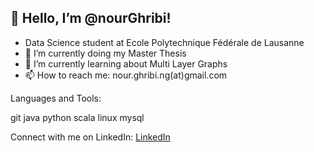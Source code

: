 ## 👋 Hello, I’m @nourGhribi!

- Data Science student at Ecole Polytechnique Fédérale de Lausanne
- 👀 I’m currently doing my Master Thesis 
- 🌱 I’m currently learning about Multi Layer Graphs
- 📫 How to reach me: nour.ghribi.ng(at)gmail.com

Languages and Tools:

git java python scala linux  mysql

Connect with me on LinkedIn:
[LinkedIn](https://www.linkedin.com/in/nour-ghribi/)

<!---
nourGhribi/nourGhribi is a ✨ special ✨ repository because its `README.md` (this file) appears on your GitHub profile.
You can click the Preview link to take a look at your changes.
--->

